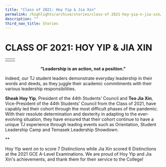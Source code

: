 ```yaml
---
title: "Class of 2021: Hoy Yip & Jia Xin"
permalink: /highlights/archive/stories/class-of-2021-hoy-yip-n-jia-xin/
description: ""
third_nav_title: Stories
---
```

# CLASS OF 2021: HOY YIP & JIA XIN

|   |   |
|---|---|
|   |   |

 
<center><b>“Leadership is an action, not a position.”</b></center>

  

Indeed, our TJ student leaders demonstrate everyday leadership in their words and deeds, as they juggle their academic commitments with their various leadership responsibilities.


**Sheak Hoy Yip**, President of the 44th Students’ Council and **Teo Jia Xin**, Vice-President of the 44th Students’ Council from the Class of 2021, have capably led their cohort through the most difficult phases of the pandemic. With their resolute determination and dexterity in adapting to the ever-evolving situation, they have ensured that their cohort continue to have a unique TJ experience through leading events such as Orientation, Student Leadership Camp and Temasek Leadership Showdown.

**

  

Hoy Yip went on to score 7 Distinctions while Jia Xin scored 6 Distinctions at the 2021 GCE A-Level Examinations. We are proud of Hoy Yip and Jia Xin's achievements, and thank them for their service to the College!